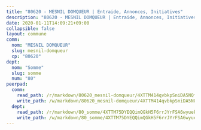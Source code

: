 ```yaml
---
title: "80620 - MESNIL DOMQUEUR | Entraide, Annonces, Initiatives"
description: "80620 - MESNIL DOMQUEUR | Entraide, Annonces, Initiatives"
date: 2020-01-11T14:09:21+09:00
collapsible: false
layout: commune
comm:
  nom: "MESNIL DOMQUEUR"
  slug: mesnil-domqueur
  cp: "80620"
dept:
  nom: "Somme"
  slug: somme
  num: "80"
peerpad:
  comm:
    read_path: /r/markdown/80620_mesnil-domqueur/4XTTM414qvbkpSniDA5NQfB5iXgyFALSodvsjzCB6jkcgGEcY
    write_path: /w/markdown/80620_mesnil-domqueur/4XTTM414qvbkpSniDA5NQfB5iXgyFALSodvsjzCB6jkcgGEcY-K3TgUeo9j4nPwn1UGuieL1LVfZnCtmHdwMTq9bUzxBXSYSujaYGEie9XWgFkQWRt4wahjGUfpHS9e7Zn6FnTsq26vRK6phcKK5QMNtKmoXNJ52kmvKvFHs5c6iqsqayF3oFarhy2
  dept:
    read_path: /r/markdown/80_somme/4XTTM75DYEQQimQGkH5F6rrJYrFSA6wyuekdgioEx7v45YjSw
    write_path: /w/markdown/80_somme/4XTTM75DYEQQimQGkH5F6rrJYrFSA6wyuekdgioEx7v45YjSw-K3TgTuB1DbUNHuFo9Fhh6JTUriPx8E5izGkmw9RSNTjUtMFPoZhqqp87szE8th3EytWSHGdhUuQUPjam8aJZh1SdH8pL3ibgUbMdNhU17kjAmSa49LMB2GjXvVwDVurE8mgce3XM
---
```


